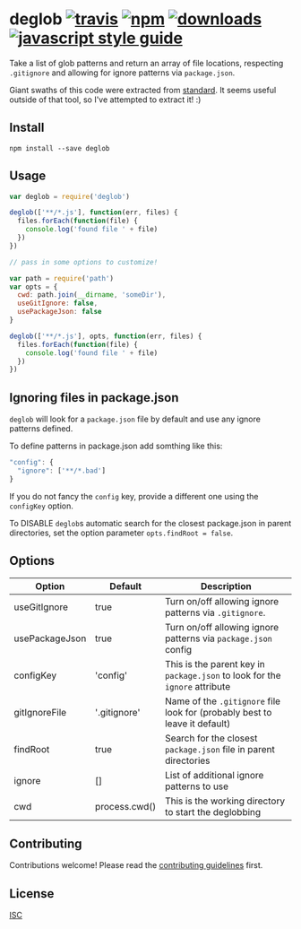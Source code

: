 # deglob [![travis][travis-image]][travis-url] [![npm][npm-image]][npm-url] [![downloads][downloads-image]][downloads-url] [![javascript style guide][standard-image]][standard-url]

[travis-image]: https://img.shields.io/travis/standard/deglob/master.svg
[travis-url]: https://travis-ci.org/standard/deglob
[npm-image]: https://img.shields.io/npm/v/deglob.svg
[npm-url]: https://npmjs.org/package/deglob
[downloads-image]: https://img.shields.io/npm/dm/deglob.svg
[downloads-url]: https://npmjs.org/package/deglob
[standard-image]: https://img.shields.io/badge/code_style-standard-brightgreen.svg
[standard-url]: https://standardjs.com

Take a list of glob patterns and return an array of file locations, respecting `.gitignore` and allowing for ignore patterns via `package.json`.

Giant swaths of this code were extracted from [standard](https://standardjs.com). It seems useful outside of that tool, so I've attempted to extract it! :)

## Install

```
npm install --save deglob
```

## Usage

```js
var deglob = require('deglob')

deglob(['**/*.js'], function(err, files) {
  files.forEach(function(file) {
    console.log('found file ' + file)
  })
})

// pass in some options to customize!

var path = require('path')
var opts = {
  cwd: path.join(__dirname, 'someDir'),
  useGitIgnore: false,
  usePackageJson: false
}

deglob(['**/*.js'], opts, function(err, files) {
  files.forEach(function(file) {
    console.log('found file ' + file)
  })
})
```

## Ignoring files in package.json
`deglob` will look for a `package.json` file by default and use any ignore patterns defined.

To define patterns in package.json add somthing like this:
```js
"config": {
  "ignore": ['**/*.bad']
}
```
If you do not fancy the `config` key, provide a different one using the `configKey` option.

To DISABLE `deglob`s automatic search for the closest package.json in parent directories, set the option parameter `opts.findRoot = false`.

## Options
Option         | Default       | Description
-------------- | --------      | -------
useGitIgnore   | true          | Turn on/off allowing ignore patterns via `.gitignore`.
usePackageJson | true          | Turn on/off allowing ignore patterns via `package.json` config
configKey      | 'config'      | This is the parent key in `package.json` to look for the `ignore` attribute
gitIgnoreFile  | '.gitignore'  | Name of the `.gitignore` file look for (probably best to leave it default)
findRoot       | true          | Search for the closest `package.json` file in parent directories
ignore         | []            | List of additional ignore patterns to use
cwd            | process.cwd() | This is the working directory to start the deglobbing

## Contributing

Contributions welcome! Please read the [contributing guidelines](CONTRIBUTING.md) first.

## License

[ISC](LICENSE.md)
